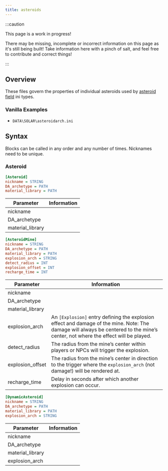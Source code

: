 ```yaml
---
title: asteroids
---
```


:::caution

This page is a work in progress!

There may be missing, incomplete or incorrect information on this page as it's still being built! Take information here with a pinch of salt, and feel free to contribute and correct things!

:::

## Overview

These files govern the properties of individual asteroids used by [asteroid field](asteroid_fields.md) ini types.

### Vanilla Examples

* `DATA\SOLAR\asteroidarch.ini`

## Syntax

Blocks can be called in any order and any number of times. Nicknames need to be unique.

### Asteroid

```ini
[Asteroid]
nickname = STRING
DA_archetype = PATH
material_library = PATH
```

| Parameter        | Information |
| ---------------- | ----------- |
| nickname         |             |
| DA_archetype     |             |
| material_library |             |

```ini
[AsteroidMine]
nickname = STRING
DA_archetype = PATH
material_library = PATH
explosion_arch = STRING
detect_radius = INT
explosion_offset = INT
recharge_time = INT
```

| Parameter        | Information |
| ---------------- | ----------- |
| nickname         |             |
| DA_archetype     |             |
| material_library |             |
| explosion_arch   | An `[Explosion]` entry defining the explosion effect and damage of the mine. Note: The damage will always be centered to the mine’s center, not where the effect will be played. |
| detect_radius    | The radius from the mine’s center within players or NPCs will trigger the explosion. |
| explosion_offset | The radius from the mine’s center in direction to the trigger where the `explosion_arch` (not damage!) will be rendered at. |
| recharge_time    | Delay in seconds after which another explosion can occur. |

```ini
[DynamicAsteroid]
nickname = STRING
DA_archetype = PATH
material_library = PATH
explosion_arch = STRING
```

| Parameter        | Information |
| ---------------- | ----------- |
| nickname         |             |
| DA_archetype     |             |
| material_library |             |
| explosion_arch   |             |
